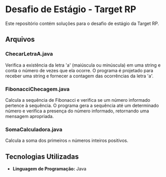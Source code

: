 # Desafio de Estágio - Target RP

Este repositório contém soluções para o desafio de estágio da Target RP.

## Arquivos

### ChecarLetraA.java

Verifica a existência da letra 'a' (maiúscula ou minúscula) em uma string e conta o número de vezes que ela ocorre. O programa é projetado para receber uma string e fornecer a contagem das ocorrências da letra 'a'.

### FibonacciChecagem.java

Calcula a sequência de Fibonacci e verifica se um número informado pertence à sequência. O programa gera a sequência até um determinado número e verifica a presença do número informado, retornando uma mensagem apropriada.

### SomaCalculadora.java

Calcula a soma dos primeiros `n` números inteiros positivos.

## Tecnologias Utilizadas

- **Linguagem de Programação:** Java
